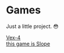 # Games

Just a little project. 😳


<a href="https://htmlxm.github.io/h9/vex-4">Vex-4</a>
<br>
<a href="https://23azostore.github.io/s/slope/">this game is Slope</a>
